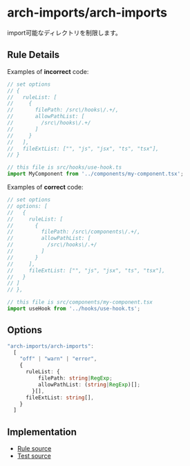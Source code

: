 # arch-imports/arch-imports

import可能なディレクトリを制限します。

## Rule Details

Examples of **incorrect** code:

```typescript
// set options
// {
//   ruleList: [
//     {
//       filePath: /src\/hooks\/.+/,
//       allowPathList: [
//         /src\/hooks\/.+/
//       ]
//     }
//   ],
//   fileExtList: ["", "js", "jsx", "ts", "tsx"],
// }

// this file is src/hooks/use-hook.ts
import MyComponent from '../components/my-component.tsx';
```

Examples of **correct** code:

```typescript
// set options
// options: [
//   {
//     ruleList: [
//       {
//         filePath: /src\/components\/.+/,
//         allowPathList: [
//           /src\/hooks\/.+/
//         ]
//       }
//     ],
//     fileExtList: ["", "js", "jsx", "ts", "tsx"],
//   }
// ]
// },

// this file is src/components/my-component.tsx
import useHook from '../hooks/use-hook.ts';
```

## Options

```typescript
"arch-imports/arch-imports":
  [
    "off" | "warn" | "error",
    {
      ruleList: {
          filePath: string|RegExp;
          allowPathList: (string|RegExp)[];
        }[],
      fileExtList: string[],
    }
  ]
```

## Implementation

- [Rule source](../../lib/rules/arch-imports.ts)
- [Test source](../../lib/test/rules/arch-imports.test.ts)
